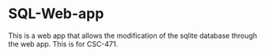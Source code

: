 # SQL-Web-app
This is a web app that allows the modification of the sqlite database through the web app. This is for CSC-471.
